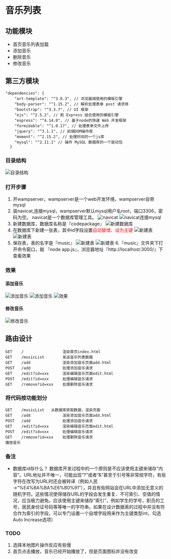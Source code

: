 # 音乐列表

## 功能模块

- 首页音乐列表加载
- 添加音乐
- 删除音乐
- 修改音乐


## 第三方模块
```
"dependencies": {
    "art-template": "^3.0.3", // 浏览器端使用的模板引擎
    "body-parser": "^1.15.2", // 解析处理表单 post 请求体
    "bootstrap": "^3.3.7", // UI 框架
    "ejs": "^2.5.2", // 和 Express 结合使用的模板引擎
    "express": "^4.14.0", // 基于node的快速 Web 开发框架
    "formidable": "^1.0.17", // 处理表单文件上传
    "jquery": "^3.1.1", // 前端DOM操作库
    "moment": "^2.15.2", // 处理时间的一个js库
    "mysql": "^2.11.1" // 操作 MySQL 数据库的一个驱动包
  }
```
### 目录结构
![目录结构](readme_img/05_目录结构.png "目录结构")

### 打开步骤

1. 开wampserver，wampserver是一个web开发环境，wampserver自带mysql
2. 装navicat,连接mysql，wampserver默认mysql用户名root，端口3306，密码为空。
navicat是一个数据库管理工具。
![navicat](readme_img/01_navicat.png "navicat")
![navicat连接mysql](readme_img/01_navicat_02.png "navicat连接mysql")
3. 新建数据库，数据库名称是『codepackage』
![新建数据库](readme_img/01_navicat_03.png "新建数据库")
4. 在数据库下新建一张表，其中id字段设置<font color=red>自动替增、设为主键</font>
![新建表](readme_img/02_新建表_01.png "新建表")
![新建表](readme_img/02_新建表_02_字段.png "新建表")
5. 保存表，表的名字是『music』
![新建表](readme_img/02_新建表_03_保存.png "新建表")
![新建表](readme_img/02_新建表_04_完成.png "新建表")
6.『music』文件夹下打开命令窗口，敲 『node app.js』，浏览器地址『http://localhost:3000/』下查看效果
### 效果
#### 添加音乐
![添加音乐](readme_img/03_添加音乐.png "添加音乐")
![添加音乐](readme_img/03_添加音乐_02.png "添加音乐")
![效果](readme_img/03_添加音乐_03.png "效果")
#### 修改音乐
![修改音乐](readme_img/04_修改音乐.png "修改音乐")



## 路由设计

```
GET    /                 渲染首页index.html
GET    /musicList        发送音乐列表数据
GET    /add              渲染添加音乐页面add.html
POST   /add              处理添加音乐请求
GET    /edit?id=xxx      渲染编辑音乐页面edit.html
POST   /edit?id=xxx      处理编辑音乐请求
GET    /remove?id=xxx    处理删除音乐请求
```


### 将代码按功能划分
```
GET    /musicList   从数据库获取数据，渲染页面
GET    /add              渲染添加音乐页面add.html
POST   /add              处理添加音乐请求
GET    /edit?id=xxx      渲染编辑音乐页面edit.html
POST   /edit?id=xxx      处理编辑音乐请求
GET    /remove?id=xxx    处理删除音乐请求
播放音乐
``` 

### 备注
- 数据库id存什么？
数据库开发过程中的一个原则是不应该使用主键来储存“内容”。URL地址并不唯一，可能出现“?”或者“&”甚至于引号等非常规字符，有些字符在改写为URL时还会被转译（例如人民→“%E4%BA%BA%E6%B0%91”），并且有些网站会在URL中添加无意义的随机字符。这些情况使得储存URL的字段会发生重复、不可索引、空值的情况，应当极力避免。应该使用主键来储存“索引”，例如学生的学号，职员的工号，居民身份证号码等等唯一的字符串。如果在设计数据表的过程中并没有符合作为索引的字段，可以专门设置一个自增字段用来作为主键类型int，勾选Auto Increase选项）


### TODO

1. 选择本地图片操作反应有些慢
2. 首页点击播放，音乐已经开始播放了，但是页面图标并没有改变



